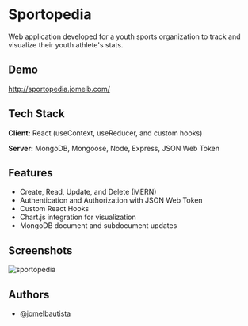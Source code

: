 
# Sportopedia


Web application developed for a youth sports organization to track and visualize their youth athlete's stats.


## Demo

http://sportopedia.jomelb.com/


## Tech Stack

**Client:** React (useContext, useReducer, and custom hooks)

**Server:** MongoDB, Mongoose, Node, Express, JSON Web Token


## Features

- Create, Read, Update, and Delete (MERN)
- Authentication and Authorization with JSON Web Token
- Custom React Hooks
- Chart.js integration for visualization
- MongoDB document and subdocument updates


## Screenshots

![sportopedia](https://user-images.githubusercontent.com/21297405/211223006-d5622605-dc0c-4e44-8ab0-43064a43ab50.gif)
## Authors

- [@jomelbautista](https://www.github.com/jomelbautista)

